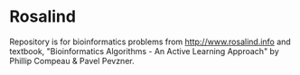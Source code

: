 # Rosalind
Repository is for bioinformatics problems from http://www.rosalind.info and textbook, "Bioinformatics Algorithms - An Active Learning Approach" by Phillip Compeau &amp; Pavel Pevzner.
